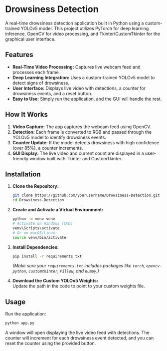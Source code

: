# Drowsiness Detection

A real-time drowsiness detection application built in Python using a custom-trained YOLOv5 model. This project utilizes PyTorch for deep learning inference, OpenCV for video processing, and Tkinter/CustomTkinter for the graphical user interface.

## Features

- **Real-Time Video Processing:** Captures live webcam feed and processes each frame.
- **Deep Learning Integration:** Uses a custom-trained YOLOv5 model to detect signs of drowsiness.
- **User Interface:** Displays live video with detections, a counter for drowsiness events, and a reset button.
- **Easy to Use:** Simply run the application, and the GUI will handle the rest.

## How It Works

1. **Video Capture:** The app captures the webcam feed using OpenCV.
2. **Detection:** Each frame is converted to RGB and passed through the YOLOv5 model to identify drowsiness events.
3. **Counter Update:** If the model detects drowsiness with high confidence (over 85%), a counter increments.
4. **GUI Display:** The live video and current count are displayed in a user-friendly window built with Tkinter and CustomTkinter.

## Installation

1. **Clone the Repository:**
   ```bash
   git clone https://github.com/yourusername/Drowsiness-Detection.git
   cd Drowsiness-Detection
   ```

2. **Create and Activate a Virtual Environment:**
   ```bash
   python -m venv venv
   # Activate on Windows (CMD)
   venv\Scripts\activate
   # Or on macOS/Linux:
   source venv/bin/activate
   ```

3. **Install Dependencies:**
   ```bash
   pip install -r requirements.txt
   ```
   *(Make sure your `requirements.txt` includes packages like `torch`, `opencv-python`, `customtkinter`, `Pillow`, and `numpy`.)*

4. **Download the Custom YOLOv5 Weights:**  
   Update the path in the code to point to your custom weights file.

## Usage

Run the application:
```bash
python app.py
```
A window will open displaying the live video feed with detections. The counter will increment for each drowsiness event detected, and you can reset the counter using the provided button.
